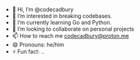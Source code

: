 - 👋 Hi, I’m @codecadbury
- 👀 I’m interested in breaking codebases.
- 🌱 I’m currently learning Go and Python.
- 💞️ I’m looking to collaborate on personal projects 
- 📫 How to reach me codecadbury@proton.me
- 😄 Pronouns: he/him
- ⚡ Fun fact: ..

<!---
codecadbury/codecadbury is a ✨ special ✨ repository because its `README.md` (this file) appears on your GitHub profile.
You can click the Preview link to take a look at your changes.
--->
